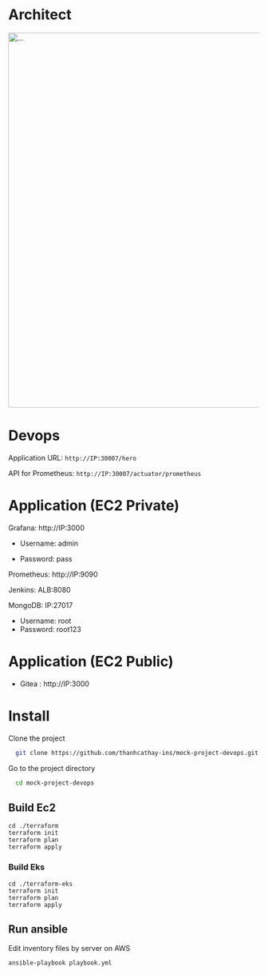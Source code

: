 


# Architect
<img src="https://github.com/thanhcathay-ins/mock-project-devops/assets/172091827/af23e7a5-c716-41ee-b964-0eca1a0048f2" alt="..." width="750" />


# Devops

Application URL: `http://IP:30007/hero`

API for Prometheus: `http://IP:30007/actuator/prometheus`

# Application (EC2 Private)

Grafana: http://IP:3000

 - Username: admin

 - Password: pass

Prometheus: http://IP:9090

Jenkins: ALB:8080

MongoDB: IP:27017
 - Username: root
 - Password: root123

# Application (EC2 Public)
- Gitea : http://IP:3000

# Install
Clone the project

```bash
  git clone https://github.com/thanhcathay-ins/mock-project-devops.git
```

Go to the project directory

```bash
  cd mock-project-devops
```

## Build Ec2
```
cd ./terraform
terraform init
terraform plan
terraform apply
```

### Build Eks
```
cd ./terraform-eks
terraform init
terraform plan
terraform apply
```

## Run ansible

Edit inventory files by server on AWS

```
ansible-playbook playbook.yml
```

